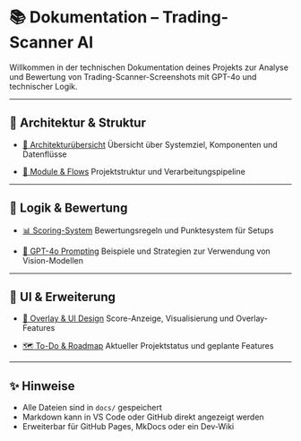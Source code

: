 # 📚 Dokumentation – Trading-Scanner AI

Willkommen in der technischen Dokumentation deines Projekts zur Analyse und Bewertung von Trading-Scanner-Screenshots mit GPT-4o und technischer Logik.

---

## 📐 Architektur & Struktur

- [🧠 Architekturübersicht](01_architekturuebersicht.md)
  Übersicht über Systemziel, Komponenten und Datenflüsse

- [📂 Module & Flows](02_module_und_flows.md)
  Projektstruktur und Verarbeitungspipeline

---

## 🧮 Logik & Bewertung

- [📊 Scoring-System](03_scoring_logik.md)
  Bewertungsregeln und Punktesystem für Setups

- [🧠 GPT-4o Prompting](04_prompting_gpt4o.md)
  Beispiele und Strategien zur Verwendung von Vision-Modellen

---

## 🎨 UI & Erweiterung

- [🎨 Overlay & UI Design](05_ui_overlay_visuals.md)
  Score-Anzeige, Visualisierung und Overlay-Features

- [🗺️ To-Do & Roadmap](06_to-do-roadmap.md)
  Aktueller Projektstatus und geplante Features

---

## ✨ Hinweise

- Alle Dateien sind in `docs/` gespeichert
- Markdown kann in VS Code oder GitHub direkt angezeigt werden
- Erweiterbar für GitHub Pages, MkDocs oder ein Dev-Wiki
